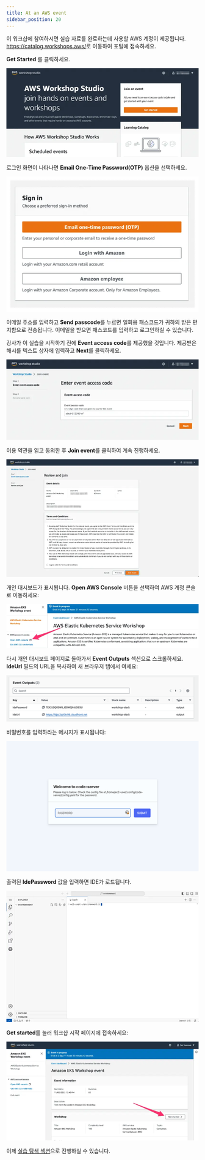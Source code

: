 ```yaml
---
title: At an AWS event
sidebar_position: 20
---
```


이 워크샵에 참여하시면 실습 자료를 완료하는데 사용할 AWS 계정이 제공됩니다. <https://catalog.workshops.aws/>로 이동하여 포털에 접속하세요.

**Get Started** 를 클릭하세요.

![Workshop Studio Home](./assets/workshop-studio-home.webp)

로그인 화면이 나타나면 **Email One-Time Password(OTP)** 옵션을 선택하세요.

![Workshop Studio Sign in](./assets/ws-studio-login.webp)

이메일 주소를 입력하고 **Send passcode**를 누르면 일회용 패스코드가 귀하의 받은 편지함으로 전송됩니다. 이메일을 받으면 패스코드를 입력하고 로그인하실 수 있습니다.

강사가 이 실습을 시작하기 전에 **Event access code**를 제공했을 것입니다. 제공받은 해시를 텍스트 상자에 입력하고 **Next**를 클릭하세요.

![Event Code](./assets/event-code.webp)

이용 약관을 읽고 동의한 후 **Join event**를 클릭하여 계속 진행하세요.

![Review and Join](./assets/review-and-join.webp)

개인 대시보드가 표시됩니다. **Open AWS Console** 버튼을 선택하여 AWS 계정 콘솔로 이동하세요:

![Open Console](./assets/openconsole.webp)

다시 개인 대시보드 페이지로 돌아가서 **Event Outputs** 섹션으로 스크롤하세요. **IdeUrl** 필드의 URL을 복사하여 새 브라우저 탭에서 여세요:

![Cloud9 Link](./assets/workshop-studio-06.png)

비밀번호를 입력하라는 메시지가 표시됩니다:

![Cloud9 Link](./assets/visual-studio-01.png)

출력된 **IdePassword** 값을 입력하면 IDE가 로드됩니다.

![Code-server login screen](./assets/vscode-splash.webp)

**Get started**를 눌러 워크샵 시작 페이지에 접속하세요:

![Get Started](./assets/workshop-event-page.webp)

이제 [실습 탐색 섹션](/kr/docs/introduction/navigating-labs)으로 진행하실 수 있습니다.